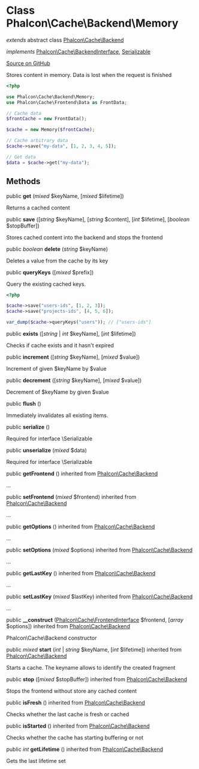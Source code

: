 # Class **Phalcon\\Cache\\Backend\\Memory**

*extends* abstract class [Phalcon\Cache\Backend](/en/3.1/api/Phalcon_Cache_Backend)

*implements* [Phalcon\Cache\BackendInterface](/en/3.1/api/Phalcon_Cache_BackendInterface), [Serializable](http://php.net/manual/en/class.serializable.php)

<a href="https://github.com/phalcon/cphalcon/blob/master/phalcon/cache/backend/memory.zep" class="btn btn-default btn-sm">Source on GitHub</a>

Stores content in memory. Data is lost when the request is finished

```php
<?php

use Phalcon\Cache\Backend\Memory;
use Phalcon\Cache\Frontend\Data as FrontData;

// Cache data
$frontCache = new FrontData();

$cache = new Memory($frontCache);

// Cache arbitrary data
$cache->save("my-data", [1, 2, 3, 4, 5]);

// Get data
$data = $cache->get("my-data");

```


## Methods
public  **get** (*mixed* $keyName, [*mixed* $lifetime])

Returns a cached content



public  **save** ([*string* $keyName], [*string* $content], [*int* $lifetime], [*boolean* $stopBuffer])

Stores cached content into the backend and stops the frontend



public *boolean* **delete** (*string* $keyName)

Deletes a value from the cache by its key



public  **queryKeys** ([*mixed* $prefix])

Query the existing cached keys.

```php
<?php

$cache->save("users-ids", [1, 2, 3]);
$cache->save("projects-ids", [4, 5, 6]);

var_dump($cache->queryKeys("users")); // ["users-ids"]

```



public  **exists** ([*string* | *int* $keyName], [*int* $lifetime])

Checks if cache exists and it hasn't expired



public  **increment** ([*string* $keyName], [*mixed* $value])

Increment of given $keyName by $value



public  **decrement** ([*string* $keyName], [*mixed* $value])

Decrement of $keyName by given $value



public  **flush** ()

Immediately invalidates all existing items.



public  **serialize** ()

Required for interface \\Serializable



public  **unserialize** (*mixed* $data)

Required for interface \\Serializable



public  **getFrontend** () inherited from [Phalcon\Cache\Backend](/en/3.1/api/Phalcon_Cache_Backend)

...


public  **setFrontend** (*mixed* $frontend) inherited from [Phalcon\Cache\Backend](/en/3.1/api/Phalcon_Cache_Backend)

...


public  **getOptions** () inherited from [Phalcon\Cache\Backend](/en/3.1/api/Phalcon_Cache_Backend)

...


public  **setOptions** (*mixed* $options) inherited from [Phalcon\Cache\Backend](/en/3.1/api/Phalcon_Cache_Backend)

...


public  **getLastKey** () inherited from [Phalcon\Cache\Backend](/en/3.1/api/Phalcon_Cache_Backend)

...


public  **setLastKey** (*mixed* $lastKey) inherited from [Phalcon\Cache\Backend](/en/3.1/api/Phalcon_Cache_Backend)

...


public  **__construct** ([Phalcon\Cache\FrontendInterface](/en/3.1/api/Phalcon_Cache_FrontendInterface) $frontend, [*array* $options]) inherited from [Phalcon\Cache\Backend](/en/3.1/api/Phalcon_Cache_Backend)

Phalcon\\Cache\\Backend constructor



public *mixed* **start** (*int* | *string* $keyName, [*int* $lifetime]) inherited from [Phalcon\Cache\Backend](/en/3.1/api/Phalcon_Cache_Backend)

Starts a cache. The keyname allows to identify the created fragment



public  **stop** ([*mixed* $stopBuffer]) inherited from [Phalcon\Cache\Backend](/en/3.1/api/Phalcon_Cache_Backend)

Stops the frontend without store any cached content



public  **isFresh** () inherited from [Phalcon\Cache\Backend](/en/3.1/api/Phalcon_Cache_Backend)

Checks whether the last cache is fresh or cached



public  **isStarted** () inherited from [Phalcon\Cache\Backend](/en/3.1/api/Phalcon_Cache_Backend)

Checks whether the cache has starting buffering or not



public *int* **getLifetime** () inherited from [Phalcon\Cache\Backend](/en/3.1/api/Phalcon_Cache_Backend)

Gets the last lifetime set



